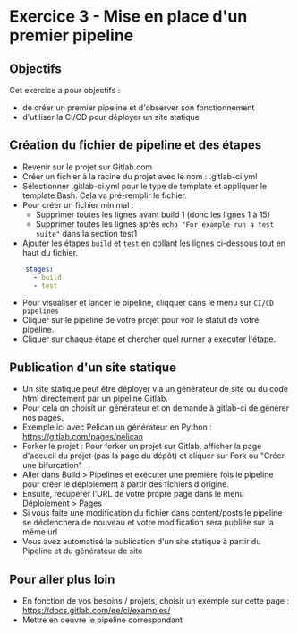 # Exercice 3 - Mise en place d'un premier pipeline 

## Objectifs

Cet exercice a pour objectifs :
* de créer un premier pipeline et d'observer son fonctionnement
* d'utiliser la CI/CD pour déployer un site statique


## Création du fichier de pipeline et des étapes

* Revenir sur le projet sur Gitlab.com
* Créer un fichier à la racine du projet avec le nom : .gitlab-ci.yml 
* Sélectionner .gitlab-ci.yml pour le type de template et appliquer le template Bash. Cela va pré-remplir le fichier.
* Pour créer un fichier minimal : 
    * Supprimer toutes les lignes avant build 1 (donc les lignes 1 à 15)
    * Supprimer toutes les lignes après `echo "For example run a test suite"` dans la section test1
* Ajouter les étapes `build` et `test` en collant les lignes ci-dessous tout en haut du fichier. 
```yaml
    stages:
      - build 
      - test
```

* Pour visualiser et lancer le pipeline, cliqquer dans le menu sur `CI/CD pipelines`
* Cliquer sur le pipeline de votre projet pour voir le statut de votre pipeline.
* Cliquer sur chaque étape et chercher quel runner a executer l'étape.

## Publication d'un site statique

* Un site statique peut être déployer via un générateur de site ou du code html directement par un pipeline Gitlab.
* Pour cela on choisit un générateur et on demande à gitlab-ci de générer nos pages.
* Exemple ici avec Pelican un générateur en Python : https://gitlab.com/pages/pelican
* Forker le projet : Pour forker un projet sur Gitlab, afficher la page d'accueil du projet (pas la page du dépôt) et cliquer sur Fork ou "Créer une bifurcation"
* Aller dans Build > Pipelines et exécuter une première fois le pipeline pour créer le déploiement à partir des fichiers d'origine.
* Ensuite, récupérer l'URL de votre propre page dans le menu Déploiement > Pages
* Si vous faite une modification du fichier dans content/posts le pipeline se déclenchera de nouveau et votre modification sera publiée sur la même url
* Vous avez automatisé la publication d'un site statique à partir du Pipeline et du générateur de site

## Pour aller plus loin

* En fonction de vos besoins / projets, choisir un exemple sur cette page : https://docs.gitlab.com/ee/ci/examples/
* Mettre en oeuvre le pipeline correspondant

